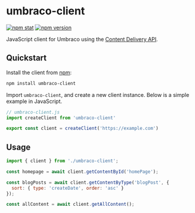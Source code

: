 # umbraco-client

[![npm stat](https://img.shields.io/npm/dm/umbraco-client.svg?style=flat-square)](https://npm-stat.com/charts.html?package=umbraco-client)
[![npm version](https://img.shields.io/npm/v/umbraco-client.svg?style=flat-square)](https://www.npmjs.com/package/umbraco-client)

JavaScript client for Umbraco using the [Content Delivery API](https://docs.umbraco.com/umbraco-cms/reference/content-delivery-api).

## Quickstart

Install the client from [npm](https://www.npmjs.com/):

```sh
npm install umbraco-client
```

Import `umbraco-client`, and create a new client instance. Below is a simple example in JavaScript.

```js
// umbraco-client.js
import createClient from 'umbraco-client'

export const client = createClient('https://example.com')
```

## Usage

```js
import { client } from './umbraco-client';

const homepage = await client.getContentById('homePage');

const blogPosts = await client.getContentByType('blogPost', {
  sort: { type: 'createDate', order: 'asc' }
});

const allContent = await client.getAllContent();
```
